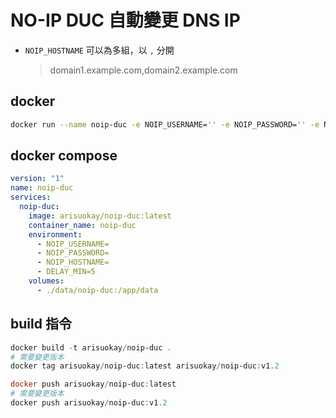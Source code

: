 # NO-IP DUC 自動變更 DNS IP

- `NOIP_HOSTNAME` 可以為多組，以 `,` 分開
  > domain1.example.com,domain2.example.com

## docker

```bash
docker run --name noip-duc -e NOIP_USERNAME='' -e NOIP_PASSWORD='' -e NOIP_HOSTNAME='' -e DELAY_MIN='5' -v ./data/noip-duc:/app/data arisuokay/noip-duc:latest
```

## docker compose

```yml
version: "1"
name: noip-duc
services:
  noip-duc:
    image: arisuokay/noip-duc:latest
    container_name: noip-duc
    environment:
      - NOIP_USERNAME=
      - NOIP_PASSWORD=
      - NOIP_HOSTNAME=
      - DELAY_MIN=5
    volumes:
      - ./data/noip-duc:/app/data
```

## build 指令

```ps1
docker build -t arisuokay/noip-duc .
# 需要變更版本
docker tag arisuokay/noip-duc:latest arisuokay/noip-duc:v1.2

docker push arisuokay/noip-duc:latest
# 需要變更版本
docker push arisuokay/noip-duc:v1.2

```
